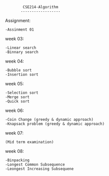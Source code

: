             CSE214-Algorithm 
           ------------------

Assignment:

    -Assinment 01


week 03:

    -Linear search
    -Binnary search
    
 week 04:
    
    -Bubble sort
    -Insertion sort
   
 week 05:
 
    -Selection sort
    -Merge sort
    -Quick sort
   
 week 06:
 
    -Coin Change (greedy & dynamic approach)
    -Knapsack problem (greedy & dynamic approach)
    
week 07:
    
    (Mid term examination)
    
week 08:

    -Binpacking
    -Longest Common Subsequence
    -Leongest Increasing Subsequene
